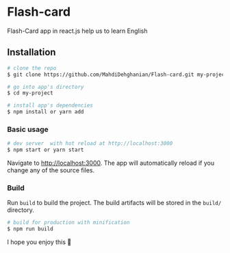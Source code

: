 # Flash-card
Flash-Card app in react.js help us to learn English


## Installation

``` bash
# clone the repo
$ git clone https://github.com/MahdiDehghanian/Flash-card.git my-project

# go into app's directory
$ cd my-project

# install app's dependencies
$ npm install or yarn add
```

### Basic usage

``` bash
# dev server  with hot reload at http://localhost:3000
$ npm start or yarn start
```

Navigate to [http://localhost:3000](http://localhost:3000). The app will automatically reload if you change any of the source files.

### Build

Run `build` to build the project. The build artifacts will be stored in the `build/` directory.

```bash
# build for production with minification
$ npm run build
```


I hope you enjoy this 🖤

